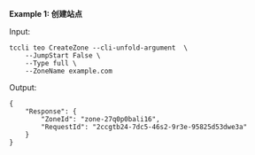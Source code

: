 **Example 1: 创建站点**



Input: 

```
tccli teo CreateZone --cli-unfold-argument  \
    --JumpStart False \
    --Type full \
    --ZoneName example.com
```

Output: 
```
{
    "Response": {
        "ZoneId": "zone-27q0p0bali16",
        "RequestId": "2ccgtb24-7dc5-46s2-9r3e-95825d53dwe3a"
    }
}
```

